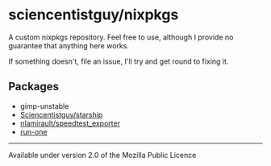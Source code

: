 # sciencentistguy/nixpkgs

A custom nixpkgs repository. Feel free to use, although I provide no guarantee that anything here works.

If something doesn't, file an issue, I'll try and get round to fixing it.

## Packages

- gimp-unstable
- [Sciencentistguy/starship](https://github.com/Sciencentistguy/starship)
- [nlamirault/speedtest_exporter](https://github.com/nlamirault/speedtest_exporter)
- [run-one](https://launchpad.net/ubuntu/+source/run-one/1.17-0ubuntu1)

---

Available under version 2.0 of the Mozilla Public Licence

